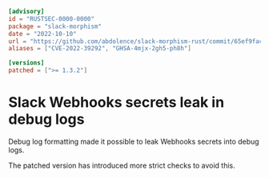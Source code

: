 ```toml
[advisory]
id = "RUSTSEC-0000-0000"
package = "slack-morphism"
date = "2022-10-10"
url = "https://github.com/abdolence/slack-morphism-rust/commit/65ef9fac4f39c4e171e2952a6cf029bb0d059a89"
aliases = ["CVE-2022-39292", "GHSA-4mjx-2gh5-ph8h"]

[versions]
patched = [">= 1.3.2"]
```
# Slack Webhooks secrets leak in debug logs

Debug log formatting made it possible to leak Webhooks secrets into debug logs.

The patched version has introduced more strict checks to avoid this.
